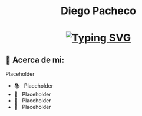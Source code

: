 <h1 align="center">Diego Pacheco</h1>

<h1 align="center">
<a href="https://git.io/typing-svg"><img src="https://readme-typing-svg.herokuapp.com?font=Fira+Code&pause=1000&center=true&vCenter=true&width=435&lines=Penetration+Testing;Networking;Web+Development" alt="Typing SVG" /></a>


## 🧑 Acerca de mi:
<p>Placeholder</p>


- 📚 &nbsp; Placeholder
- 🤔 &nbsp; Placeholder
- 🌱 &nbsp; Placeholder
- 🔭 &nbsp; Placeholder
